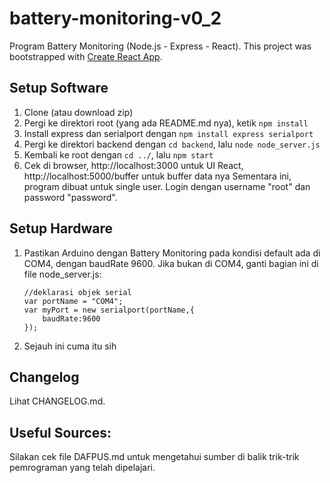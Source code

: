 # battery-monitoring-v0_2
Program Battery Monitoring (Node.js - Express - React). This project was bootstrapped with [Create React App](https://github.com/facebook/create-react-app).

## Setup Software
1. Clone (atau download zip)
2. Pergi ke direktori root (yang ada README.md nya), ketik ```npm install```
3. Install express dan serialport dengan ```npm install express serialport```
4. Pergi ke direktori backend dengan ```cd backend```, lalu ```node node_server.js```
5. Kembali ke root dengan ```cd ../```, lalu ```npm start```
6. Cek di browser, http://localhost:3000 untuk UI React, http://localhost:5000/buffer untuk buffer data nya
    Sementara ini, program dibuat untuk single user. Login dengan username "root" dan password "password".

## Setup Hardware
1. Pastikan Arduino dengan Battery Monitoring pada kondisi default ada di COM4, dengan baudRate 9600. Jika bukan di COM4, ganti bagian ini di file node_server.js:
    ```
    //deklarasi objek serial
    var portName = "COM4";
    var myPort = new serialport(portName,{
        baudRate:9600
    });
    ```
2. Sejauh ini cuma itu sih

## Changelog
Lihat CHANGELOG.md.

## Useful Sources: 
Silakan cek file DAFPUS.md untuk mengetahui sumber di balik trik-trik pemrograman yang telah dipelajari.